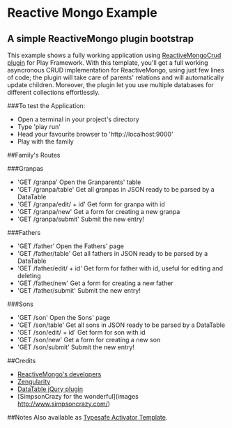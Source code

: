 Reactive Mongo Example
======================

A simple ReactiveMongo plugin bootstrap
---------------------------------------

This example shows a fully working application using [ReactiveMongoCrud plugin](https://github.com/TPTeam/reactive_mongo_crud) for Play Framework.
With this template, you'll get a full working asyncronous CRUD implementation for ReactiveMongo, using just few lines of code; the plugin will take care of parents' relations and will automatically update children.
Moreover, the plugin let you use multiple databases for different collections effortlessly.

###To test the Application:
- Open a terminal in your project's directory
- Type 'play run'
- Head your favourite browser to 'http://localhost:9000'
- Play with the family
 
 
##Family's Routes

###Granpas
* 'GET	    /granpa' Open the Granparents\' table
* 'GET	    /granpa/table' Get all granpas in JSON ready to be parsed by a DataTable
* 'GET	    /granpa/edit/ + id' Get form for granpa with id
* 'GET	    /granpa/new' Get a form for creating a new granpa
* 'GET	    /granpa/submit' Submit the new entry!
    
###Fathers
* 'GET	    /father' Open the Fathers\' page
* 'GET	    /father/table' Get all fathers in JSON ready to be parsed by a DataTable
* 'GET	    /father/edit/ + id' Get form for father with id, useful for editing and deleting
* 'GET	    /father/new' Get a form for creating a new father
* 'GET	    /father/submit' Submit the new entry!

###Sons
* 'GET	    /son' Open the Sons\' page
* 'GET	    /son/table' Get all sons in JSON ready to be parsed by a DataTable
* 'GET	    /son/edit/ + id' Get form for son with id
* 'GET	    /son/new' Get a form for creating a new son
* 'GET	    /son/submit' Submit the new entry!


##Credits
* [ReactiveMongo's developers](http://reactivemongo.org/)
* [Zengularity](http://zengularity.fr)
* [DataTable jQury plugin](https://datatables.net/)
* [SimpsonCrazy for the wonderful](images http://www.simpsoncrazy.com/)

##Notes
Also available as [Typesafe Activator Template](https://typesafe.com/activator/template/play-reactive-mongo).